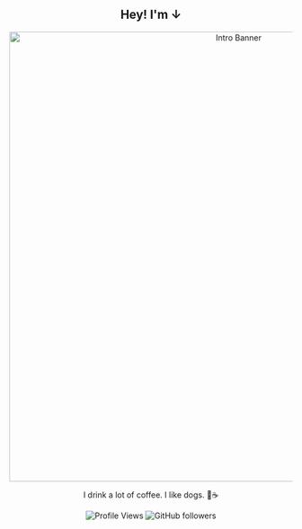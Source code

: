 <div align="center">

## Hey! I'm ↓

<img src="https://github.com/user-attachments/assets/e7c4c6a9-293c-4186-8d47-183a49bdd3d7" width="800" alt="Intro Banner" />

I drink a lot of coffee. I like dogs. 🐶☕

![Profile Views](https://komarev.com/ghpvc/?username=YOUR_USERNAME&style=flat-square)
![GitHub followers](https://img.shields.io/github/followers/YOUR_USERNAME?style=social)

</div>
